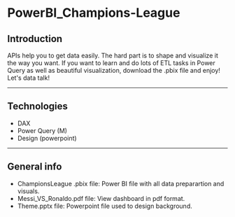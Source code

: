 # PowerBI_Champions-League
## Introduction
APIs help you to get data easily. The hard part is to shape and visualize it the way you want. If you want to learn and do lots of ETL tasks in Power Query as well as beautiful visualization, download the .pbix file and enjoy!<br/>
Let's data talk!
***
## Technologies
* DAX
* Power Query (M)
* Design (powerpoint)
***
## General info
* ChampionsLeague .pbix file: Power BI file with all data preparartion and visuals.
* Messi_VS_Ronaldo.pdf file: View dashboard in pdf format.
* Theme.pptx file: Powerpoint file used to design background.

